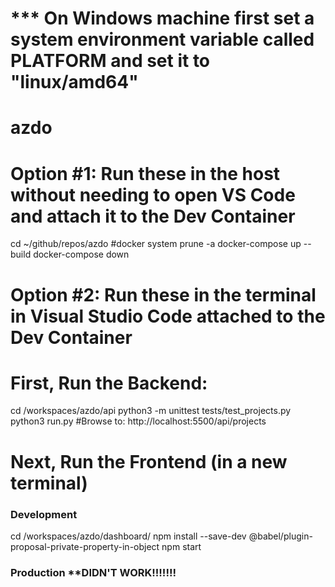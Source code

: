 # *** On Windows machine first set a system environment variable called PLATFORM and set it to "linux/amd64"

# azdo

# Option #1: Run these in the host without needing to open VS Code and attach it to the Dev Container

cd ~/github/repos/azdo
#docker system prune -a
docker-compose up --build
docker-compose down

# Option #2: Run these in the terminal in Visual Studio Code attached to the Dev Container

# First, Run the Backend:
cd /workspaces/azdo/api
python3 -m unittest tests/test_projects.py
python3 run.py
#Browse to: http://localhost:5500/api/projects

# Next, Run the Frontend (in a new terminal)
### Development
cd /workspaces/azdo/dashboard/
npm install --save-dev @babel/plugin-proposal-private-property-in-object
npm start

### Production **DIDN'T WORK!!!!!!!
<!-- cd /workspaces/azdo/dashboard/
npm ci --omit=dev
npm run build
npm install --save-dev @babel/plugin-proposal-private-property-in-object
npm install -g serve
serve -s build -l 3000 -n -->